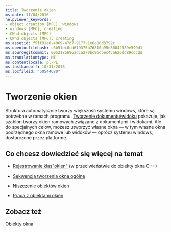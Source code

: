 ```yaml
---
title: Tworzenie okien
ms.date: 11/04/2016
helpviewer_keywords:
- object creation [MFC], windows
- windows [MFC], creating
- CWnd objects [MFC]
- CWnd objects [MFC], creating
ms.assetid: f5ff91a6-4069-47d7-9177-1e6c80d3792c
ms.openlocfilehash: c6b51ec0cd619375b76810a95e80042589e599d1
ms.sourcegitcommit: 6052185696adca270bc9bdbec45a626dd89cdcdd
ms.translationtype: MT
ms.contentlocale: pl-PL
ms.lasthandoff: 10/31/2018
ms.locfileid: "50544680"
---
```

# <a name="creating-windows"></a>Tworzenie okien

Struktura automatycznie tworzy większość systemu windows, które są potrzebne w ramach programu. [Tworzenie dokumentu/widoku](../mfc/document-view-creation.md) pokazuje, jak szablon tworzy okien ramowych związane z dokumentami i widokami. Ale do specjalnych celów, możesz utworzyć własne okna — w tym własne okna podrzędnego okna ramowe lub widoków — oprócz systemu windows, dostarczone przez platformę.

## <a name="what-do-you-want-to-know-more-about"></a>Co chcesz dowiedzieć się więcej na temat

- [Rejestrowanie klas"okien"](../mfc/registering-window-classes.md) (w przeciwieństwie do obiekty okna C++)

- [Sekwencja tworzenia okna ogólne](../mfc/general-window-creation-sequence.md)

- [Niszczenie obiektów okien](../mfc/destroying-window-objects.md)

- [Praca z obiektami okien](../mfc/working-with-window-objects.md)

## <a name="see-also"></a>Zobacz też

[Obiekty okna](../mfc/window-objects.md)

